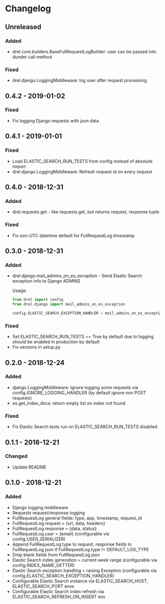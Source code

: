 # Changelog

## Unreleased 

### Added
- drel.core.builders.BaseFullRequestLogBuilder: user can be passed into dunder call method

### Fixed
- drel.django.LoggingMiddleware: log user after request processing 

## 0.4.2 - 2019-01-02 

### Fixed 

- Fix logging Django requests with json data

## 0.4.1 - 2019-01-01

### Fixed

- Load ELASTIC_SEARCH_RUN_TESTS from config instead of absolute import
- drel.django.LoggingMiddleware: Refresh request id on every request 

## 0.4.0 - 2018-12-31

### Added

- drel.requests.get - like requests.get, but returns request, response tuple

### Fixed

- Fix non-UTC datetime default for FullRequestLog.timestamp

## 0.3.0 - 2018-12-31

### Added 

- drel.django.mail_admins_on_es_exception - Send Elastic Search exception info to Django ADMINS

    Usage: 
    
    ```python
    from drel import config
    from drel.django import mail_admins_on_es_exception
    
    config.ELASTIC_SEARCH_EXCEPTION_HANDLER = mail_admins_on_es_exception
    ```

### Fixed

- Set ELASTIC_SEARCH_RUN_TESTS == True by default due to logging should be enabled in production by default 
- Fix versions in setup.py

## 0.2.0 - 2018-12-24

### Added 

- django.LoggingMiddleware: Ignore logging some requests via config.IGNORE_LOGGING_HANDLER (by default ignore non POST requests)
- es.get_index_docs: return empty list on index not found

### Fixed

- Fix Elastic Search tests run on ELASTIC_SEARCH_RUN_TESTS disabled

## 0.1.1 - 2018-12-21

### Changed  

- Update README

## 0.1.0 - 2018-12-21

### Added 

- Django logging middleware
- Requests request/response logging
- FullRequestLog general fields: type, app, timestamp, request_id
- FullRequestLog.request = {url, data, headers}
- FullRequestLog.response = {data, status}
- FullRequestLog.user = {email} (configurable via config.USER_SERIALIZER)
- Append FullRequestLog.type to request, response fields in FullRequestLog json if FullRequestLog.type != DEFAULT_LOG_TYPE
- Drop blank fields from FullRequestLog json
- Elastic Search index generation = current week range (configurable via config.INDEX_NAME_GETTER)
- Elastic Search exception handling = raising Exception (configurable via config.ELASTIC_SEARCH_EXCEPTION_HANDLER)
- Configurable Elastic Search instance via ELASTIC_SEARCH_HOST, ELASTIC_SEARCH_PORT envs
- Configurable Elastic Search index refresh via ELASTIC_SEARCH_REFRESH_ON_INSERT env